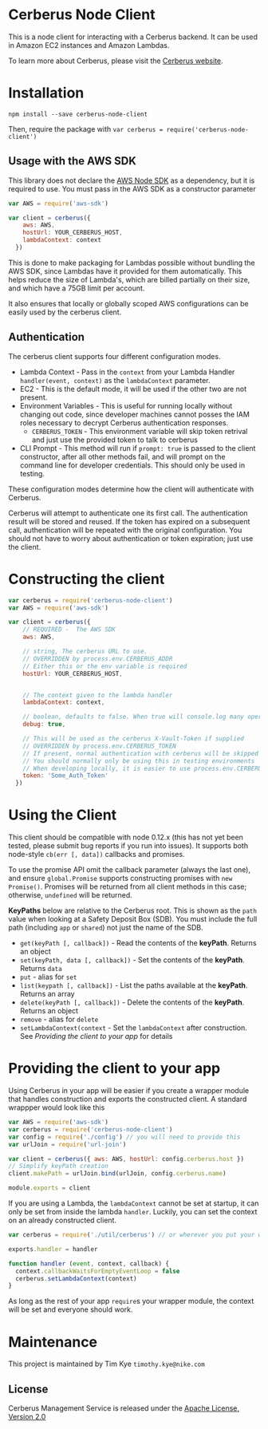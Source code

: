 # Cerberus Node Client

This is a node client for interacting with a Cerberus backend. It can be used in Amazon EC2 instances and Amazon Lambdas.

To learn more about Cerberus, please visit the [Cerberus website](http://engineering.nike.com/cerberus/).

# Installation

```
npm install --save cerberus-node-client
```

Then, require the package with `var cerberus = require('cerberus-node-client')`

## Usage with the AWS SDK

This library does not declare the [AWS Node SDK](https://github.com/aws/aws-sdk-js) as a dependency, but it is required to use. You must pass in the AWS SDK as a constructor parameter

```javascript
var AWS = require('aws-sdk')

var client = cerberus({
    aws: AWS,
    hostUrl: YOUR_CERBERUS_HOST,
    lambdaContext: context
  })
```

This is done to make packaging for Lambdas possible without bundling the AWS SDK, since Lambdas have it provided for them automatically. This helps reduce the size of Lambda's, which are billed partially on their size, and which have a 75GB limit per account.

It also ensures that locally or globally scoped AWS configurations can be easily used by the cerberus client.

## Authentication

The cerberus client supports four different configuration modes.

* Lambda Context - Pass in the `context` from your Lambda Handler `handler(event, context)` as the `lambdaContext` parameter.
* EC2 - This is the default mode, it will be used if the other two are not present.
* Environment Variables - This is useful for running locally without changing out code, since developer machines cannot posses the IAM roles necessary to decrypt Cerberus authentication responses.
  * `CERBERUS_TOKEN` - This environment variable will skip token retrival and just use the provided token to talk to cerberus
* CLI Prompt - This method will run if `prompt: true` is passed to the client constructor, after all other methods fail, and will prompt on the command line for developer credentials. This should only be used in testing.

These configuration modes determine how the client will authenticate with Cerberus.

Cerberus will attempt to authenticate one its first call. The authentication result will be stored and reused. If the token has expired on a subsequent call, authentication will be repeated with the original configuration. You should not have to worry about authentication or token expiration; just use the client.

# Constructing the client

```javascript
var cerberus = require('cerberus-node-client')
var AWS = require('aws-sdk')

var client = cerberus({
    // REQUIRED -  The AWS SDK
    aws: AWS,

    // string, The cerberus URL to use.
    // OVERRIDDEN by process.env.CERBERUS_ADDR
    // Either this or the env variable is required
    hostUrl: YOUR_CERBERUS_HOST,


    // The context given to the lambda handler
    lambdaContext: context,

    // boolean, defaults to false. When true will console.log many operations
    debug: true,

    // This will be used as the cerberus X-Vault-Token if supplied
    // OVERRIDDEN by process.env.CERBERUS_TOKEN
    // If present, normal authentication with cerberus will be skipped
    // You should normally only be using this in testing environments
    // When developing locally, it is easier to use process.env.CERBERUS_TOKEN
    token: 'Some_Auth_Token'
  })
```

# Using the Client

This client should be compatible with node 0.12.x (this has not yet been tested, please submit bug reports if you run into issues). It supports both node-style `cb(err [, data])` callbacks and promises.

To use the promise API omit the callback parameter (always the last one), and ensure `global.Promise` supports constructing promises with `new Promise()`. Promises will be returned from all client methods in this case; otherwise, `undefined` will be returned.

**KeyPaths** below are relative to the Cerberus root. This is shown as the `path` value when looking at a Safety Deposit Box (SDB). You must include the full path (including `app` or `shared`) not just the name of the SDB.

* `get(keyPath [, callback])` - Read the contents of the **keyPath**. Returns an object
* `set(keyPath, data [, callback])` - Set the contents of the **keyPath**. Returns `data`
* `put` - alias for `set`
* `list(keypath [, callback])` - List the paths available at the **keyPath**. Returns an array
* `delete(keyPath [, callback])` - Delete the contents of the **keyPath**. Returns an object
*  `remove` - alias for `delete`
* `setLambdaContext(context` - Set the `lambdaContext` after construction. See *Providing the client to your app* for details


# Providing the client to your app

Using Cerberus in your app will be easier if you create a wrapper module that handles construction and exports the constructed client. A standard wrappper would look like this

```javascript
var AWS = require('aws-sdk')
var cerberus = require('cerberus-node-client')
var config = require('./config') // you will need to provide this
var urlJoin = require('url-join')

var client = cerberus({ aws: AWS, hostUrl: config.cerberus.host })
// Simplify keyPath creation
client.makePath = urlJoin.bind(urlJoin, config.cerberus.name)

module.exports = client
```

If you are using a Lambda, the `lambdaContext` cannot be set at startup, it can only be set from inside the lambda `handler`. Luckily, you can set the context on an already constructed client.

```javascript
var cerberus = require('./util/cerberus') // or wherever you put your wrapper

exports.handler = handler

function handler (event, context, callback) {
  context.callbackWaitsForEmptyEventLoop = false
  cerberus.setLambdaContext(context)
}
```

As long as the rest of your app `require`s your wrapper module, the context will be set and everyone should work.

# Maintenance

This project is maintained by Tim Kye `timothy.kye@nike.com`

## License

Cerberus Management Service is released under the [Apache License, Version 2.0](http://www.apache.org/licenses/LICENSE-2.0)

[travis]:https://travis-ci.org/Nike-Inc/cerberus-management-service
[travis img]:https://api.travis-ci.org/Nike-Inc/cerberus-management-service.svg?branch=master

[license]:LICENSE.txt
[license img]:https://img.shields.io/badge/License-Apache%202-blue.svg
